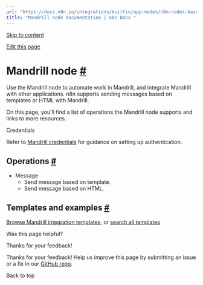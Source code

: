 ```yaml
---
url: "https://docs.n8n.io/integrations/builtin/app-nodes/n8n-nodes-base.mandrill/"
title: "Mandrill node documentation | n8n Docs "
---
```


[Skip to content](https://docs.n8n.io/integrations/builtin/app-nodes/n8n-nodes-base.mandrill/#mandrill-node)

[Edit this page](https://github.com/n8n-io/n8n-docs/edit/main/docs/integrations/builtin/app-nodes/n8n-nodes-base.mandrill.md "Edit this page")

# Mandrill node [\#](https://docs.n8n.io/integrations/builtin/app-nodes/n8n-nodes-base.mandrill/\#mandrill-node "Permanent link")

Use the Mandrill node to automate work in Mandrill, and integrate Mandrill with other applications. n8n supports sending messages based on templates or HTML with Mandrill.

On this page, you'll find a list of operations the Mandrill node supports and links to more resources.

Credentials

Refer to [Mandrill credentials](https://docs.n8n.io/integrations/builtin/credentials/mandrill/) for guidance on setting up authentication.

## Operations [\#](https://docs.n8n.io/integrations/builtin/app-nodes/n8n-nodes-base.mandrill/\#operations "Permanent link")

- Message
  - Send message based on template.
  - Send message based on HTML.

## Templates and examples [\#](https://docs.n8n.io/integrations/builtin/app-nodes/n8n-nodes-base.mandrill/\#templates-and-examples "Permanent link")

[Browse Mandrill integration templates](https://n8n.io/integrations/mandrill/), or [search all templates](https://n8n.io/workflows/)

Was this page helpful?






Thanks for your feedback!






Thanks for your feedback! Help us improve this page by submitting an issue or a fix in our [GitHub repo](https://github.com/n8n-io/n8n-docs).


Back to top